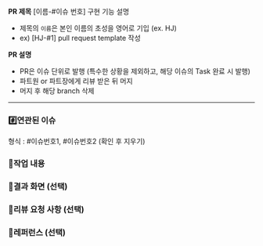 **PR 제목** 
[이름-#이슈 번호] 구현 기능 설명 
- 제목의 `이름`은 본인 이름의 초성을 영어로 기입 (ex. HJ)
- ex) [HJ-#1] pull request template 작성

**PR 설명**
- PR은 이슈 단위로 발행 (특수한 상황을 제외하고, 해당 이슈의 Task 완료 시 발행)
- 파트원 or 파트장에게 리뷰 받은 뒤 머지
- 머지 후 해당 branch 삭제


--- 
### #️⃣연관된 이슈
형식 : #이슈번호1, #이슈번호2 
(확인 후 지우기)


### 📝작업 내용



### 🎯결과 화면 (선택)



### 💬리뷰 요청 사항 (선택)



### 🔗레퍼런스 (선택)
